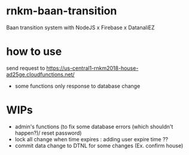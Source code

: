 # rnkm-baan-transition
Baan transition system with NodeJS x Firebase x DatanaliEZ

# how to use
send request to https://us-central1-rnkm2018-house-ad25ge.cloudfunctions.net/<function name> 
 - some functions only response to database change 

# WIPs 
 - admin's functions (to fix some database errors (which shouldn't happen?)/ reset password)
 - lock all change when time expires : adding user expire time ??
 - commit data change to DTNL for some changes (Ex. confirm house) 
